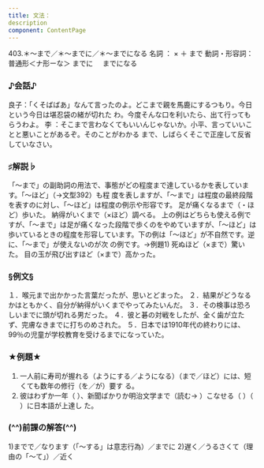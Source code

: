 ```yaml
---
title: 文法：
description
component: ContentPage
---
```



403.＊～まで／＊～までに／＊～までになる
名詞 ： × ＋ まで
動詞・形容詞：普通形＜ナ形ーな＞ までに
    までになる
### ♪会話♪
良子：「くそばばあ」なんて言ったのよ。どこまで親を馬鹿にするつもり。今日という今日は堪忍袋の緒が切れた わ。今度そんな口を利いたら、出て行ってもらうわよ。
李 ：そこまで言わなくてもいいんじゃないか。小平、言っていいことと悪いことがあるぞ。そのことがわかる まで、しばらくそこで正座して反省していなさい。
### ♯解説♭
「～まで」の副助詞の用法で、事態がどの程度まで達しているかを表しています。「～ほど」（→文型392）も程 度を表しますが、「～まで」は程度の最終段階を表すのに対し、「～ほど」は程度の例示や形容です。
足が痛くなるまで（・ほど）歩いた。 納得がいくまで（×ほど）調べる。
上の例はどちらも使える例ですが、「～まで」は足が痛くなった段階で歩くのをやめていますが、「～ほど」は 歩いているときの程度を形容しています。下の例は「～ほど」が不自然です。逆に、「～まで」が使えないのが次 の例です。→例題1)
死ぬほど（×まで）驚いた。 目の玉が飛び出すほど（×まで）高かった。
### §例文§
１．喉元まで出かかった言葉だったが、思いとどまった。
２．結果がどうなるかはともかく、自分が納得がいくまでやってみたいんだ。
３．その検事は恐ろしいまでに頭が切れる男だった。
４．彼と碁の対戦をしたが、全く歯が立たず、完膚なきまでに打ちのめされた。
５．日本では1910年代の終わりには、99％の児童が学校教育を受けるまでになっていた。
### ★例題★
1) 一人前に寿司が握れる（ようにする／ようになる）（まで／ほど）には、短くても数年の修行（を／が）要す
る。    
2) 彼はわずか一年（ ）、新聞ばかりか明治文学まで（読む→ ）こなせる（ ）（ ）に日本語が上達し
た。    
### (^^)前課の解答(^^)
1)までで／なります（「～する」は意志行為）／までに
2)遅く／うるさくて（理由の「～て」）／近く
